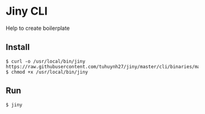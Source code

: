 # Jiny CLI

Help to create boilerplate

## Install

```
$ curl -o /usr/local/bin/jiny https://raw.githubusercontent.com/tuhuynh27/jiny/master/cli/binaries/macos/jinycli
$ chmod +x /usr/local/bin/jiny
```

## Run

```
$ jiny
```